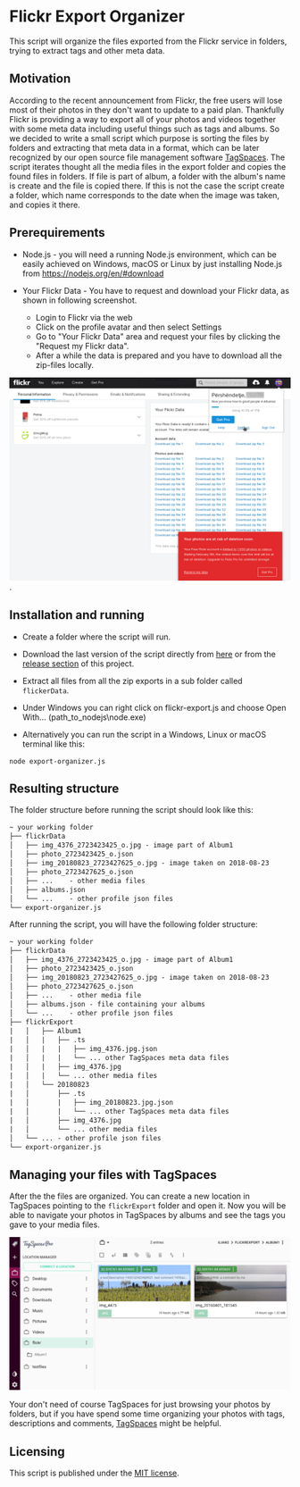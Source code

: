 # Flickr Export Organizer
This script will organize the files exported from the Flickr service in folders, trying to extract tags and other meta data.

## Motivation
According to the recent announcement from Flickr, the free users will lose most of their photos in they don't want to update to a paid plan. Thankfully Flickr is providing a way to export all of your photos and videos together with some meta data including useful things such as tags and albums. So we decided to write a small script which   purpose is sorting the files by folders and extracting that meta data in a format, which can be later recognized by our open source file management software [TagSpaces](https://github.com/tagspaces/tagspaces). The script iterates thought all the media files in the export folder and copies the found files in folders. If file is part of album, a folder with the album's name is create and the file is copied there. If this is not the case the script create a folder, which name corresponds to the date when the image was taken, and copies it there.

## Prerequirements
- Node.js - you will need a running Node.js environment, which can be easily achieved on Windows, macOS or Linux by just installing Node.js from https://nodejs.org/en/#download

- Your Flickr Data - You have to request and download your Flickr data, as shown in following screenshot.
  * Login to Flickr via the web
  * Click on the profile avatar and then select Settings
  * Go to "Your Flickr Data" area and request your files by clicking the "Request my Flickr data".
  * After a while the data is prepared and you have to download all the zip-files locally.

![How to export Flickr data](/screenshots/flickr-export.png).


## Installation and running

- Create a folder where the script will run.

- Download the last version of the script directly from [here](https://raw.githubusercontent.com/tagspaces/flickr-export-organizer/master/export-organizer.js) or from the [release section](https://github.com/tagspaces/flickr-export-organizer/releases) of this project.

- Extract all files from all the zip exports in a  sub folder called `flickerData`.

- Under Windows you can right click on flickr-export.js and choose Open With... (path_to_nodejs\node.exe)

- Alternatively you can run the script in a Windows, Linux or macOS terminal like this:

```
node export-organizer.js
```

## Resulting structure

The folder structure before running the script should look like this:

    ~ your working folder
    ├── flickrData
    │   ├── img_4376_2723423425_o.jpg - image part of Album1
    │   ├── photo_2723423425_o.json
    │   ├── img_20180823_2723427625_o.jpg - image taken on 2018-08-23
    │   ├── photo_2723427625_o.json
    │   ├── ...    - other media files
    │   ├── albums.json
    │   └── ...    - other profile json files
    └── export-organizer.js

After running the script, you will have the following folder structure:

    ~ your working folder
    ├── flickrData
    │   ├── img_4376_2723423425_o.jpg - image part of Album1
    │   ├── photo_2723423425_o.json
    │   ├── img_20180823_2723427625_o.jpg - image taken on 2018-08-23
    │   ├── photo_2723427625_o.json
    │   ├── ...    - other media file
    │   ├── albums.json - file containing your albums
    │   └── ...    - other profile json files
    ├── flickrExport
    |   │   ├── Album1
    |   │   |   ├── .ts
    |   │   |   |   ├── img_4376.jpg.json
    |   │   |   |   └── ... other TagSpaces meta data files
    |   │   |   ├── img_4376.jpg
    |   │   |   └── ... other media files
    |   │   └── 20180823
    |   │       ├── .ts
    |   │       |   ├── img_20180823.jpg.json
    |   │       |   └── ... other TagSpaces meta data files
    |   │       ├── img_4376.jpg
    |   │       └── ... other media files
    │   └── ... - other profile json files
    └── export-organizer.js

## Managing your files with TagSpaces

After the the files are organized. You can create a new location in TagSpaces pointing to the `flickrExport` folder and open it. Now you will be able to navigate your photos in TagSpaces by albums and see the tags you gave to your media files.

![TagSpaces showing exported files from Flickr with metadata](screenshots/tagspaces-exported-data.png)

Your don't need of course TagSpaces for just browsing your photos by folders, but if you have spend some time organizing your photos with tags, descriptions and comments, [TagSpaces](https://www.tagspaces.org) might be helpful.

## Licensing

This script is published under the [MIT license](LICENSE).
